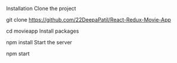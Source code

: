 Installation
Clone the project

git clone https://github.com/22DeepaPatil/React-Redux-Movie-App

cd movieapp
Install packages

npm install
Start the server

npm start